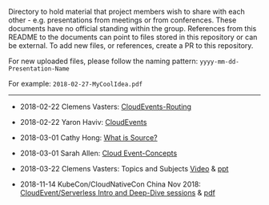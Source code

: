 Directory to hold material that project members wish to share with each other -
e.g. presentations from meetings or from conferences. These documents have no
official standing within the group. References from this README to the documents
can point to files stored in this repository or can be external. To add new
files, or references, create a PR to this repository.

For new uploaded files, please follow the naming pattern:
`yyyy-mm-dd-Presentation-Name`

For example: `2018-02-27-MyCoolIdea.pdf`

---

- 2018-02-22 Clemens Vasters:
  [CloudEvents-Routing](2018-02-22-CloudEvents-Routing.pptx)

- 2018-02-22 Yaron Haviv: [CloudEvents](2018-02-22-CloudEvents.pdf)

- 2018-03-01 Cathy Hong:
  [What is Source?](https://docs.google.com/document/d/1jc4X-aUT4Foqrz2dMqSNtrW1ZezgL4qdCBpgAvd9UmM/edit)

- 2018-03-01 Sarah Allen:
  [Cloud Event-Concepts](https://docs.google.com/presentation/d/1xippFyX9fXqlTWUh3waZcanVMHF12z0AbZ8EK3fk3ys/edit#slide=id.g32172c993c_0_5)

- 2018-03-22 Clemens Vasters: Topics and Subjects
  [Video](https://1drv.ms/v/s!AgcBsXoqzTwSrc4xtiQ25VGGln6zWw) &
  [ppt](2018-03-22-TopicsAndSubjects.pptx)

- 2018-11-14 KubeCon/CloudNativeCon China Nov 2018:
  [CloudEvent/Serverless Intro and Deep-Dive sessions](https://docs.google.com/presentation/d/1-Nq_HrJPFvFz_etbKGCo4_RZnhA3OuzwLl0EMFnafxw/edit)
  & [pdf](2018-11-14-KubeCon-Intro-DeepDive.pdf)
